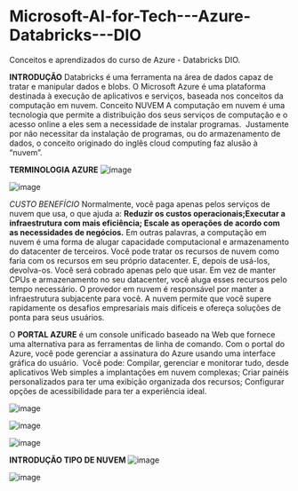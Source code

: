 # Microsoft-AI-for-Tech---Azure-Databricks---DIO
Conceitos e aprendizados do curso de Azure - Databricks DIO. 

**INTRODUÇÃO**
Databricks é uma ferramenta na área de dados capaz de tratar e manipular dados e blobs.
O Microsoft Azure é uma plataforma destinada à execução de aplicativos e serviços, baseada nos conceitos da computação em nuvem.​
Conceito NUVEM A computação em nuvem é uma tecnologia que permite a distribuição dos seus serviços de computação e o acesso online a eles sem a necessidade de instalar programas. ​
Justamente por não necessitar da instalação de programas, ou do armazenamento de dados, o conceito originado do inglês cloud computing faz alusão à “nuvem”.​

**TERMINOLOGIA AZURE**
​![image](https://github.com/user-attachments/assets/9854aad6-a892-4f37-a833-63538dc37b90)

![image](https://github.com/user-attachments/assets/1fdb08d5-a226-476f-b9fa-0e23a0909aab)

*CUSTO BENEFÍCIO*
Normalmente, você paga apenas pelos serviços de nuvem que usa, o que ajuda a:​
**Reduzir os custos operacionais;​
Executar a infraestrutura com mais eficiência;​
Escale as operações de acordo com as necessidades de negócios.​**
Em outras palavras, a computação em nuvem é uma forma de alugar capacidade computacional e armazenamento do datacenter de terceiros. Você pode tratar os recursos de nuvem como faria com os recursos em seu próprio datacenter. E, depois de usá-los, devolva-os. Você será cobrado apenas pelo que usar.
Em vez de manter CPUs e armazenamento no seu datacenter, você aluga esses recursos pelo tempo necessário. O provedor em nuvem é responsável por manter a infraestrutura subjacente para você. A nuvem permite que você supere rapidamente os desafios empresariais mais difíceis e ofereça soluções de ponta para seus usuários.​

O **PORTAL AZURE** é um console unificado baseado na Web que fornece uma alternativa para as ferramentas de linha de comando. ​
Com o portal do Azure, você pode gerenciar a assinatura do Azure usando uma interface gráfica do usuário. ​
Você pode:​
Compilar, gerenciar e monitorar tudo, desde aplicativos Web simples a implantações em nuvem complexas;​
Criar painéis personalizados para ter uma exibição organizada dos recursos;​
Configurar opções de acessibilidade para ter a experiência ideal.​

![image](https://github.com/user-attachments/assets/33495713-7b6c-48ac-a6b6-23187a3ae450)

![image](https://github.com/user-attachments/assets/038cd0d5-eb7a-4d3c-b199-5858adea6a6a)

![image](https://github.com/user-attachments/assets/60ae5410-a2e7-424f-a124-cbf572241781)

**INTRODUÇÃO TIPO DE NUVEM**
![image](https://github.com/user-attachments/assets/13119e5b-5f94-4da8-95a5-e5b1cb5ab7a2)


![image](https://github.com/user-attachments/assets/5b211222-417a-4007-b5de-16017c1dafbf)









